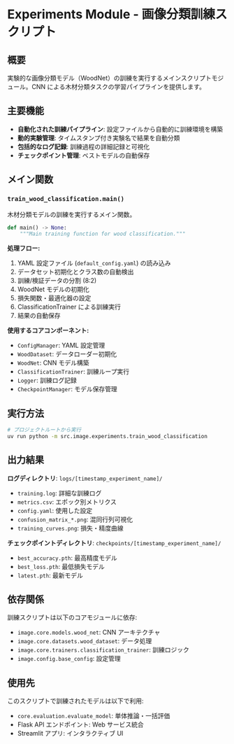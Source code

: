 # Experiments Module - 画像分類訓練スクリプト

## 概要

実験的な画像分類モデル（WoodNet）の訓練を実行するメインスクリプトモジュール。CNN による木材分類タスクの学習パイプラインを提供します。

## 主要機能

- **自動化された訓練パイプライン**: 設定ファイルから自動的に訓練環境を構築
- **動的実験管理**: タイムスタンプ付き実験名で結果を自動分類
- **包括的なログ記録**: 訓練過程の詳細記録と可視化
- **チェックポイント管理**: ベストモデルの自動保存

## メイン関数

### `train_wood_classification.main()`

木材分類モデルの訓練を実行するメイン関数。

```python
def main() -> None:
    """Main training function for wood classification."""
```

**処理フロー:**

1. YAML 設定ファイル (`default_config.yaml`) の読み込み
2. データセット初期化とクラス数の自動検出
3. 訓練/検証データの分割 (8:2)
4. WoodNet モデルの初期化
5. 損失関数・最適化器の設定
6. ClassificationTrainer による訓練実行
7. 結果の自動保存

**使用するコアコンポーネント:**

- `ConfigManager`: YAML 設定管理
- `WoodDataset`: データローダー初期化
- `WoodNet`: CNN モデル構築
- `ClassificationTrainer`: 訓練ループ実行
- `Logger`: 訓練ログ記録
- `CheckpointManager`: モデル保存管理

## 実行方法

```bash
# プロジェクトルートから実行
uv run python -m src.image.experiments.train_wood_classification
```

## 出力結果

**ログディレクトリ**: `logs/[timestamp_experiment_name]/`

- `training.log`: 詳細な訓練ログ
- `metrics.csv`: エポック別メトリクス
- `config.yaml`: 使用した設定
- `confusion_matrix_*.png`: 混同行列可視化
- `training_curves.png`: 損失・精度曲線

**チェックポイントディレクトリ**: `checkpoints/[timestamp_experiment_name]/`

- `best_accuracy.pth`: 最高精度モデル
- `best_loss.pth`: 最低損失モデル
- `latest.pth`: 最新モデル

## 依存関係

訓練スクリプトは以下のコアモジュールに依存:

- `image.core.models.wood_net`: CNN アーキテクチャ
- `image.core.datasets.wood_dataset`: データ処理
- `image.core.trainers.classification_trainer`: 訓練ロジック
- `image.config.base_config`: 設定管理

## 使用先

このスクリプトで訓練されたモデルは以下で利用:

- `core.evaluation.evaluate_model`: 単体推論・一括評価
- Flask API エンドポイント: Web サービス統合
- Streamlit アプリ: インタラクティブ UI
